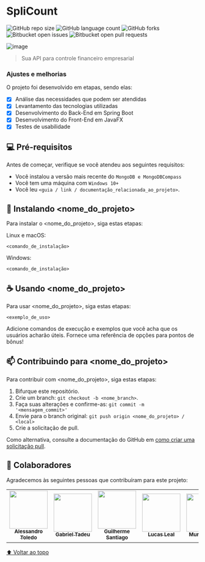 # SpliCount

<!---Esses são exemplos. Veja https://shields.io para outras pessoas ou para personalizar este conjunto de escudos. Você pode querer incluir dependências, status do projeto e informações de licença aqui--->

![GitHub repo size](https://img.shields.io/github/repo-size/iuricode/README-template?style=for-the-badge)
![GitHub language count](https://img.shields.io/github/languages/count/iuricode/README-template?style=for-the-badge)
![GitHub forks](https://img.shields.io/github/forks/iuricode/README-template?style=for-the-badge)
![Bitbucket open issues](https://img.shields.io/bitbucket/issues/iuricode/README-template?style=for-the-badge)
![Bitbucket open pull requests](https://img.shields.io/bitbucket/pr-raw/iuricode/README-template?style=for-the-badge)

![image](https://user-images.githubusercontent.com/57714182/170361279-62584f86-4821-49cb-acf4-5dfd608d5587.png)

> Sua API para controle financeiro empresarial

### Ajustes e melhorias

O projeto foi desenvolvido em etapas, sendo elas:

- [x] Análise das necessidades que podem ser atendidas
- [x] Levantamento das tecnologias utilizadas
- [x] Desenvolvimento do Back-End em Spring Boot
- [x] Desenvolvimento do Front-End em JavaFX
- [x] Testes de usabilidade

## 💻 Pré-requisitos

Antes de começar, verifique se você atendeu aos seguintes requisitos:
<!---Estes são apenas requisitos de exemplo. Adicionar, duplicar ou remover conforme necessário--->
* Você instalou a versão mais recente do `MongoDB e MongoDBCompass`
* Você tem uma máquina com `Windows 10+`
* Você leu `<guia / link / documentação_relacionada_ao_projeto>`.

## 🚀 Instalando <nome_do_projeto>

Para instalar o <nome_do_projeto>, siga estas etapas:

Linux e macOS:
```
<comando_de_instalação>
```

Windows:
```
<comando_de_instalação>
```

## ☕ Usando <nome_do_projeto>

Para usar <nome_do_projeto>, siga estas etapas:

```
<exemplo_de_uso>
```

Adicione comandos de execução e exemplos que você acha que os usuários acharão úteis. Fornece uma referência de opções para pontos de bônus!

## 📫 Contribuindo para <nome_do_projeto>
<!---Se o seu README for longo ou se você tiver algum processo ou etapas específicas que deseja que os contribuidores sigam, considere a criação de um arquivo CONTRIBUTING.md separado--->
Para contribuir com <nome_do_projeto>, siga estas etapas:

1. Bifurque este repositório.
2. Crie um branch: `git checkout -b <nome_branch>`.
3. Faça suas alterações e confirme-as: `git commit -m '<mensagem_commit>'`
4. Envie para o branch original: `git push origin <nome_do_projeto> / <local>`
5. Crie a solicitação de pull.

Como alternativa, consulte a documentação do GitHub em [como criar uma solicitação pull](https://help.github.com/en/github/collaborating-with-issues-and-pull-requests/creating-a-pull-request).

## 🤝 Colaboradores

Agradecemos às seguintes pessoas que contribuíram para este projeto:

<table>
  <tr>
    <td align="center">
      <a href="#">
        <img src="https://user-images.githubusercontent.com/57714182/170361751-16697a8c-ab2c-4a06-b0aa-ecce8f6ab25c.png" width="100px;"/><br>
        <sub>
          <b>Alessandro Toledo</b>
        </sub>
      </a>
    </td>
    <td align="center">
      <a href="#">
        <img src="https://user-images.githubusercontent.com/57714182/170362113-86905ccb-bdaa-4f61-ba1b-648253a28bcd.png" width="100px;" /><br>
        <sub>
          <b>Gabriel Tadeu</b>
        </sub>
      </a>
    </td>
    <td align="center">
      <a href="#">
        <img src="https://user-images.githubusercontent.com/57714182/170362800-d2286bd1-5c14-4705-8277-c377a01e20f6.png" width="100px;" /><br>
        <sub>
          <b>Guilherme Santiago</b>
        </sub>
      </a>
    </td>
    <td align="center">
      <a href="#">
        <img src="https://user-images.githubusercontent.com/57714182/170363010-016b84fa-2dce-4eb0-9e57-c9ef7089a423.png" height="100px;" width="100px;" /><br>
        <sub>
          <b>Lucas Leal</b>
        </sub>
      </a>
    </td>
    <td align="center">
      <a href="#">
        <img src="https://user-images.githubusercontent.com/57714182/170363135-6f7ef0c8-f89c-46d5-865a-3beef4114939.png" width="100px;" /><br>
        <sub>
          <b>Murilo Moura</b>
        </sub>
      </a>
    </td>
  </tr>
</table>

[⬆ Voltar ao topo](#nome-do-projeto)<br>
